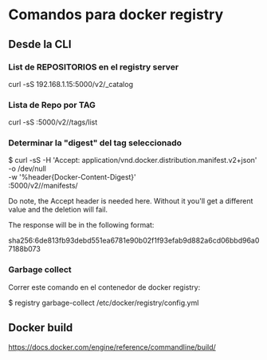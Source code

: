 # Comandos para docker registry
## Desde la CLI

### List de REPOSITORIOS en el registry server
curl -sS 192.168.1.15:5000/v2/_catalog

### Lista de Repo por TAG 
curl -sS <domain-on-ip>:5000/v2/<repo>/tags/list

### Determinar la "digest" del tag seleccionado
$ curl -sS -H 'Accept: application/vnd.docker.distribution.manifest.v2+json' \
-o /dev/null \
-w '%header{Docker-Content-Digest}' \
<domain-or-ip>:5000/v2/<repo>/manifests/<tag>

Do note, the Accept header is needed here. Without it you'll get a different value and the deletion will fail.

The response will be in the following format:

sha256:6de813fb93debd551ea6781e90b02f1f93efab9d882a6cd06bbd96a07188b073

### Garbage collect
Correr este comando en el contenedor de docker registry:

$ registry garbage-collect /etc/docker/registry/config.yml

## Docker build
https://docs.docker.com/engine/reference/commandline/build/